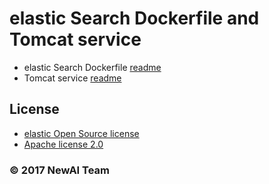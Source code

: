 elastic Search Dockerfile and Tomcat service
===================

- elastic Search Dockerfile [readme](https://github.com/thieunguyenhung/newai-elasticsearch/blob/master/elasticsearch/README.md)
- Tomcat service [readme](https://github.com/thieunguyenhung/newai-elasticsearch/blob/master/tomcat_service/README.md)

License 
-------------
- [elastic Open Source license](https://www.elastic.co/subscriptions)
- [Apache license 2.0](https://www.apache.org/licenses/LICENSE-2.0)

### © 2017 NewAI Team